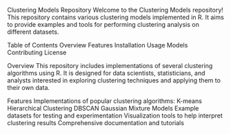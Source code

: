 Clustering Models Repository
Welcome to the Clustering Models repository! This repository contains various clustering models implemented in R. 
It aims to provide examples and tools for performing clustering analysis on different datasets.

Table of Contents
Overview
Features
Installation
Usage
Models
Contributing
License

Overview
This repository includes implementations of several clustering algorithms using R. It is designed for data scientists, statisticians, and analysts interested in exploring clustering techniques and applying them to their own data.

Features
Implementations of popular clustering algorithms:
K-means
Hierarchical Clustering
DBSCAN
Gaussian Mixture Models
Example datasets for testing and experimentation
Visualization tools to help interpret clustering results
Comprehensive documentation and tutorials

